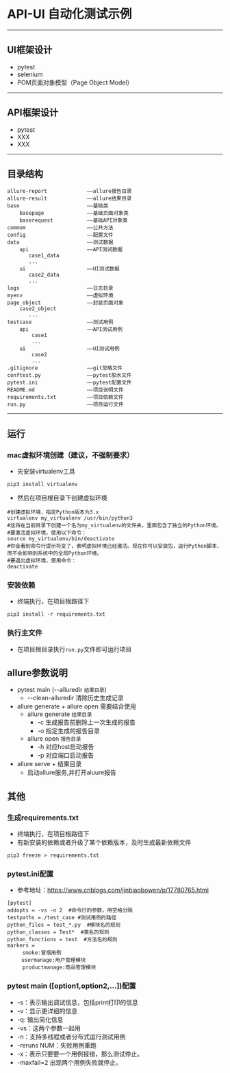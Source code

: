 # API-UI 自动化测试示例

---

## UI框架设计

- pytest
- selenium
- POM页面对象模型（Page Object Model）

---

## API框架设计

- pytest
- XXX
- XXX

---

## 目录结构

    allure-report             ——allure报告目录
    allure-result             ——allure结果目录
    base                      ——基础类
        basepage              ——基础页面对象类
        baserequest           ——基础API对象类
    commom                    ——公共方法
    config                    ——配置文件
    data                      ——测试数据
        api                   ——API测试数据
           case1_data
           ...
        ui                    ——UI测试数据
           case2_data
           ...
    logs                      ——日志目录
    myenv                     ——虚拟环境
    page_object               ——封装页面对象
        case2_object
           ...
    testcase                  ——测试用例
        api                   ——API测试用例
            case1
            ...
        ui                    ——UI测试用例
            case2
            ...
    .gitignore                ——git忽略文件
    conftest.py               ——pytest胶水文件
    pytest.ini                ——pytest配置文件
    README.md                 ——项目说明文件
    requirements.txt          ——项目依赖文件
    run.py                    ——项目运行文件

---

## 运行
### mac虚拟环境创建（建议，不强制要求）
- 先安装virtualenv工具
```shell
pip3 install virtualenv
```
- 然后在项目根目录下创建虚拟环境
```shell
#创建虚拟环境，指定Python版本为3.x
virtualenv my_virtualenv /usr/bin/python3
#这将在当前目录下创建一个名为my_virtualenv的文件夹，里面包含了独立的Python环境。
#要激活虚拟环境，使用以下命令：
source my_virtualenv/bin/deactivate
#你会看到命令行提示符变了，表明虚拟环境已经激活。现在你可以安装包，运行Python脚本，而不会影响到系统中的全局Python环境。
#要退出虚拟环境，使用命令：
deactivate
```

### 安装依赖
- 终端执行，在项目根路径下
```shell
pip3 install -r requirements.txt
```

### 执行主文件
- 在项目根目录执行`run.py`文件即可运行项目

## allure参数说明
- pytest main (--alluredir `结果目录`)
    - --clean-alluredir 清除历史生成记录
- allure generate + allure open 需要结合使用
    - allure generate `结果目录`
        - -c 生成报告前删除上一次生成的报告
        - -o 指定生成的报告目录
    - allure open `报告目录`
        - -h 对应host启动报告
        - -p 对应端口启动报告
- allure serve + 结果目录
    - 启动allure服务,并打开aluure报告
     
## 其他
### 生成requirements.txt
- 终端执行，在项目根路径下
- 有新安装的依赖或者升级了某个依赖版本，及时生成最新依赖文件
```shell
pip3 freeze > requirements.txt
```
### pytest.ini配置
- 参考地址：https://www.cnblogs.com/jinbiaobowen/p/17780765.html
```
[pytest]
addopts = -vs -n 2  #命令行的参数，用空格分隔
testpaths =./test_case #测试用例的路径 
python_files = test_*.py  #模块名的规则 
python_classes = Test*  #类名的规则 
python_functions = test  #方法名的规则 
markers =              
     smoke:冒烟用例  
　   usermanage:用户管理模块
     productmanage:商品管理模块
```

### pytest main ([option1,option2,...])配置
- -s：表示输出调试信息，包括print打印的信息
- -v：显示更详细的信息
- -q: 输出简化信息
- -vs：这两个参数一起用
- -n：支持多线程或者分布式运行测试用例 
- -reruns NUM：失败用例重跑
- -x：表示只要要一个用例报错，那么测试停止。
- -maxfail=2   出现两个用例失败就停止。
